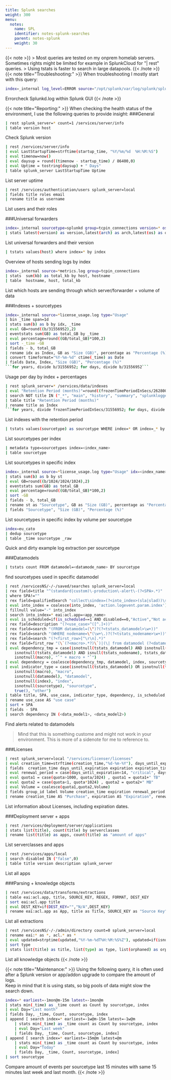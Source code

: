 ```yaml
---
title: Splunk searches
weight: 300
menu:
  notes:
    name: SPL
    identifier: notes-splunk-searches
    parent: notes-splunk
    weight: 30
---
```


<div style="display: block; width: 100%; max-width: none;">
{{< note >}}
> Most queries are tested on my onprem homelab servers. Sometimes rights might be limited for example in SplunkCloud for "| rest" queries.  
> Using tstats is faster to search in large datapools.
{{< /note >}}
<!-- Troubleshooting:  -->
{{< note title="Troubleshooting:" >}}
When troubleshooting I mostly start with this query:

```bash
index=_internal log_level=ERROR source="/opt/splunk/var/log/splunk/splunkd.log"
```
Errorcheck Splunkd.log within Splunk GUI
{{< /note >}}

<!-- Reporting:  -->
{{< note title="Reporting:" >}}
When checking the health status of the environment, I use the following queries to provide insight:
###General
```bash
| rest splunk_server=* count=1 /services/server/info 
| table version host
```
Check Splunk version 

```bash
| rest /services/server/info 
| eval LastStartupTime=strftime(startup_time, "%Y/%m/%d  %H:%M:%S")
| eval timenow=now()
| eval daysup = round((timenow - startup_time) / 86400,0)
| eval Uptime = tostring(daysup) + " Days"
| table splunk_server LastStartupTime Uptime
```
List server uptime

```bash
| rest /services/authentication/users splunk_server=local
| fields title roles email
| rename title as username
```
List users and their roles

###Universal forwarders
```bash
index=_internal sourcetype=splunkd group=tcpin_connections version=* os=* arch=* build=* hostname=* source=*metrics.log 
| stats latest(version) as version,latest(arch) as arch,latest(os) as os,latest(build) as build by hostname
```
List universal forwarders and their version

```bash
| tstats values(host) where index=* by index
```
Overview of hosts sending logs by index

```bash
index=_internal source=*metrics.log group=tcpin_connections 
| stats  sum(kb) as total_kb by host, hostname   
| table  hostname, host, total_kb
```
List which hosts are sending through which server/forwarder + volume of data

###Indexes + sourcetypes
```bash
index=_internal source=*license_usage.log type="Usage"
| bin _time span=1d
| stats sum(b) as b by idx, _time
| eval GB=round((b/31556952),2)
| eventstats sum(GB) as total_GB by _time
| eval percentage=round((GB/total_GB)*100,2)
| sort -_time -GB
| fields - b, total_GB
| rename idx as Index, GB as "Size (GB)", percentage as "Percentage (%)"
| convert timeformat="%Y-%m-%d" ctime(_time) as Date
| fields Date, Index, "Size (GB)", "Percentage (%)"
```for years, divide b/31556952; for days, divide b/31556952```
```
Usage per day by index + percentages

```bash
| rest splunk_server=* /services/data/indexes 
| eval "Retention Period (months)"=round((frozenTimePeriodInSecs/2628000),0)
| search NOT title IN ("_*", "main", "history", "summary", "splunklogger") 
| table title "Retention Period (months)" 
| rename title as Index
```for years, divide frozenTimePeriodInSecs/31556952; for days, divide frozenTimePeriodInSecs/86400```
```
List indexes with the retention period

```bash
| tstats values(sourcetype) as sourcetype WHERE index=* OR index=_* by index 
```
List sourcetypes per index

```bash
| metadata type=sourcetypes index=<index_name>
| table sourcetype
```
List sourcetypes in specific index

```bash
index=_internal source=*license_usage.log type="Usage" idx=<index_name>
| stats sum(b) as b by st
| eval GB=round((b/1024/1024/1024),2)
| eventstats sum(GB) as total_GB
| eval percentage=round((GB/total_GB)*100,2)
| sort -GB
| fields - b, total_GB
| rename st as "Sourcetype", GB as "Size (GB)", percentage as "Percentage (%)"
| fields "Sourcetype", "Size (GB)", "Percentage (%)"
```
List sourcetypes in specific index by volume per sourcetype

```bash
index=eu_cato
| dedup sourcetype
| table _time sourcetype _raw
```
Quick and dirty example log extraction per sourcetype

###Datamodels
```bash
| tstats count FROM datamodel=<datamode_name> BY sourcetype
```
find sourcetypes used in specific datamodel

```bash
| rest /servicesNS/-/-/saved/searches splunk_server=local
| rex field=title "^(standard|custom)\-production\-alert\-(?<SPA>.*)"
| where SPA!=""
| rex field=qualifiedSearch "collect\sindex=(?<into_index>(sla|slad))\s.*"
| eval into_index = coalesce(into_index, 'action.logevent.param.index')
| fillnull value="-" into_index
| search into_index=* eai:acl.app=<app_name>
| eval is_scheduled=if(is_scheduled==1 AND disabled==0,"Active","Not active")
| rex field=description "(?<use_case>^([^.]+))"
| rex field=search "(FROM datamodel=(\")?(?<tstats_datamodel>\w+))"
| rex field=search "(WHERE nodename=\"(\w+\.)?(?<tstats_nodename>\w+))"
| rex field=search "(?<first_row>[^\r\n].*)"
| rex field=first_row "(\`(?<macro>.*?)\`)|(\| from datamodel (?<datamodel>.*))|(index=\"?(?<index>\w+)\"?)|(sourcetype=\"?(?<sourcetype>\w+(:\w+)?)\"?)"
| eval dependency_tmp = case(isnotnull(tstats_datamodel) AND isnotnull(tstats_nodename), tstats_datamodel + "." + tstats_nodename,
    isnotnull(tstats_datamodel) AND isnull(tstats_nodename), tstats_datamodel,
    isnotnull(macro), "`" + macro + "`")
| eval dependency = coalesce(dependency_tmp, datamodel, index, sourcetype)
| eval indicator_type = case(isnotnull(tstats_datamodel) OR isnotnull(tstats_nodename), "tstats",
    isnotnull(macro), "macro",
    isnotnull(datamodel), "datamodel",
    isnotnull(index), "index",
    isnotnull(sourcetype), "sourcetype",
    true(), "other")
| table title, SPA, use_case, indicator_type, dependency, is_scheduled, into_index, cron_schedule,
| rename use_case AS "use case"
| sort + SPA
| fields - SPA
| search dependency IN (<data_model1>, <data_model2>)
```
Find alerts related to datamodels 
> Mind that this is something custome and might not work in your environment. This is more of a sidenote for me to reference to.

###Licenses
```bash
| rest splunk_server=local "/services/licenser/licenses"
| eval creation_time=strftime(creation_time,"%d-%m-%Y"), days_until_expiration=round((expiration_time-now())/86400) , expiration=strftime(expiration_time,"%d-%m-%Y") ,quota = ('quota'/1024/1024/1024), Volume = quota+" GB", is_unlimited =if('is_unlimited'==0,"no","yes")
| fields  creation_time days_until_expiration expiration expiration_time Volume stack_id status subgroup_id type window_period max_violations label is_unlimited group_id features eai:acl.perms.write eai:acl.perms.read quota
| eval renewal_period = case(days_until_expiration<14, "critical", days_until_expiration<30, "warning", 1=1, "Ok")
| eval quota1 = case(quota>1000, quota/1024) , quota1 = quota1+" TB"
| eval quota2 = case(quota<1, quota*1024) , quota2 = quota2+" MB"
| eval Volume = coalesce(quota1,quota2,Volume)
| fields group_id label Volume creation_time expiration renewal_period days_until_expiration is_unlimited   
| rename creation_time AS "Purchase", expiration AS "Expiration", renewal_period AS "Renewal", days_until_expiration AS "Remaining Days", is_unlimited AS Unlimited,  group_id AS "License Type" , features AS "Available Features" , label AS License
```
List information about Licenses, including expiration dates.

###Deployment server + apps
```bash
| rest /services/deployment/server/applications
| stats list(title), count(title) by serverclasses
| rename list(title) as apps, count(title) as "amount of apps"
```
List serverclasses and apps

```bash
| rest /services/apps/local 
| search disabled IN ("false",0)
| table title version description splunk_server
```
List all apps

###Parsing + knowledge objects
```bash
| rest /services/data/transforms/extractions 
| table eai:acl.app, title, SOURCE_KEY, REGEX, FORMAT, DEST_KEY 
| sort eai:acl.app title 
| eval DEST_KEY=if(DEST_KEY="","N/A",DEST_KEY) 
| rename eai:acl.app as App, title as Title, SOURCE_KEY as "Source Key", REGEX as RegEx, FORMAT as Format, DEST_KEY as "Dest Key"  
```
List all extractions

```bash
| rest /servicesNS/-/-/admin/directory count=0 splunk_server=local 
| rename eai:* as *, acl.* as * 
| eval updated=strptime(updated,"%Y-%m-%dT%H:%M:%S%Z"), updated=if(isnull(updated),"Never",strftime(updated,"%d %b %Y"))
| sort type 
| stats list(title) as title, list(type) as type, list(orphaned) as orphaned, list(sharing) as sharing, list(owner) as owner, list(updated) as updated by app 
```
List all knowledge objects
{{< /note >}}

<!-- Maintenance  -->
{{< note title="Maintenance:" >}}
Using the following query, it is often used after a Splunk version or app/addon upgrade to compare the amount of logs.  
Keep in mind that it is using stats, so big pools of data might slow the search down.
```bash
index=* earliest=-1mon@m-15m latest=-1mon@m
| stats min(_time) as _time count as Count by sourcetype, index
| eval Day="Last month" 
| fields Day, _time, Count, sourcetype, index
| append [ search index=* earliest=-1w@m-15m latest=-1w@m 
    | stats min(_time) as _time count as Count by sourcetype, index
    | eval Day="Last week" 
    | fields Day, _time, Count, sourcetype, index] 
| append [ search index=* earliest=-15m@m latest=@m
    | stats min(_time) as _time count as Count by sourcetype, index
    | eval Day="Today" 
    | fields Day, _time, Count, sourcetype, index]     
| sort sourcetype
```
Compare amount of events per sourcetype last 15 minutes with same 15 minutes last week and last month.
{{< /note >}}
</div>